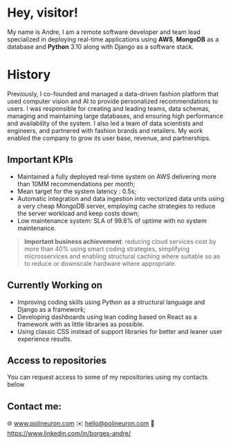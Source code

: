 # Hey, visitor!

My name is Andre, I am a remote software developer and team lead specialized in deploying real-time applications using **AWS**, **MongoDB** as a database and **Python** 3.10 along with Django as a software stack.


# History

Previously, I co-founded and managed a data-driven fashion platform that used computer vision and AI to provide personalized recommendations to users. I was responsible for creating and leading teams, data schemas, managing and maintaining large databases, and ensuring high performance and availability of the system. I also led a team of data scientists and engineers, and partnered with fashion brands and retailers. My work enabled the company to grow its user base, revenue, and partnerships.

## Important KPIs

* Maintained a fully deployed real-time system on AWS delivering more than 10MM recommendations per month;
* Mean target for the system latency : 0.5s;
* Automatic integration and data ingestion into vectorized data units using a very cheap MongoDB server, employing cache strategies to reduce the server workload and keep costs down;
* Low maintenance system: SLA of 99.8% of uptime with no system maintenance.

> **Important business achievement**: reducing cloud services cost by more than 40% using smart coding strategies, simplifying microsservices and enabling structural caching where suitable so as to reduce or downscale hardware where appropriate.

## Currently Working on

* Improving coding skills using Python as a structural language and Django as a framework;
* Developing dashboards using lean coding based on React as a framework with as little libraries as possible.
* Using classic CSS instead of support libraries for better and leaner user experience results.

## Access to  repositories

You can request access to some of my repositories using my contacts below

## Contact me:

🌐 www.polineuron.com
✉️ hello@polineuron.com
🔗 https://www.linkedin.com/in/borges-andre/
